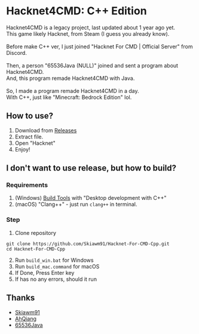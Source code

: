 # Hacknet4CMD: C++ Edition
Hacknet4CMD is a legacy project, last updated about 1 year ago yet.
<br/>
This game likely Hacknet, from Steam (I guess you already know).
<br/>
<br/>
Before make C++ ver, I just joined "Hacknet For CMD | Official Server" from Discord.
<br/>
<br>
Then, a person "65536Java (NULL)" joined and sent a program about Hacknet4CMD.
<br/>
And, this program remade Hacknet4CMD with Java.
<br/>
<br>
So, I made a program remade Hacknet4CMD in a day.
<br/>
With C++, just like "Minecraft: Bedrock Edition" lol.
## How to use?
1. Download from [Releases](https://github.com/Skiawm91/Hacknet-For-CMD-Cpp/releases)
2. Extract file.
3. Open "Hacknet"
4. Enjoy!
## I don't want to use release, but how to build?
### Requirements
1. (Windows) [Build Tools](https://visualstudio.microsoft.com/visual-cpp-build-tools/) with "Desktop development with C++"
1. (macOS) "Clang++" - just run `clang++` in terminal.
### Step
1. Clone repository
```
git clone https://github.com/Skiawm91/Hacknet-For-CMD-Cpp.git
cd Hacknet-For-CMD-Cpp
```
2. Run `build_win.bat` for Windows
2. Run `build_mac.command` for macOS
4. If Done, Press Enter key
5. If has no any errors, should it run
## Thanks
* [Skiawm91](https://github.com/Skiawm91)
* [AhQiang](https://github.com/Hoyiqiang)
* [65536Java](https://github.com/65536Java)
